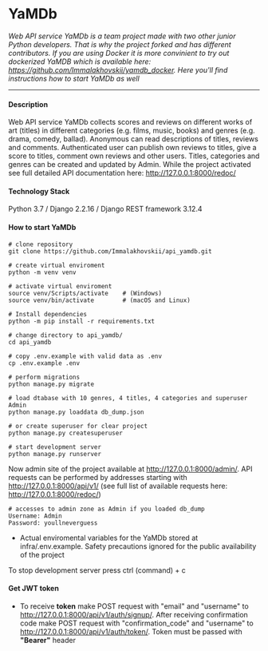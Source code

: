 # YaMDb #
*Web API service YaMDb is a team project made with two other junior Python developers. That is why the project forked and has different contributors. If you are using Docker it is more convinient to try out dockerized YaMDB which is available here: https://github.com/Immalakhovskii/yamdb_docker. Here you'll find instructions how to start YaMDb as well*

---
#### Description ####
Web API service YaMDb collects scores and reviews on different works of art (titles) in different categories (e.g. films, music, books) and genres (e.g. drama, comedy, ballad). Anonymous can read descriptions of titles, reviews and comments. Authenticated user can publish own reviews to titles, give a score to titles, comment own reviews and other users. Titles, categories and genres can be created and updated by Admin. While the project activated see full detailed API documentation here: http://127.0.0.1:8000/redoc/ 

#### Technology Stack ####
Python 3.7 / Django 2.2.16 / Django REST framework 3.12.4

#### How to start YaMDb ####
```
# clone repository
git clone https://github.com/Immalakhovskii/api_yamdb.git 

# create virtual enviroment
python -m venv venv

# activate virtual enviroment 
source venv/Scripts/activate    # (Windows) 
source venv/bin/activate        # (macOS and Linux)

# Install dependencies
python -m pip install -r requirements.txt

# change directory to api_yamdb/ 
cd api_yamdb

# copy .env.example with valid data as .env
cp .env.example .env

# perform migrations
python manage.py migrate

# load dtabase with 10 genres, 4 titles, 4 categories and superuser Admin
python manage.py loaddata db_dump.json

# or create superuser for clear project
python manage.py createsuperuser   

# start development server
python manage.py runserver
```
Now admin site of the project available at http://127.0.0.1:8000/admin/. API requests can be performed by addresses starting with http://127.0.0.1:8000/api/v1/ (see full list of available requests here: http://127.0.0.1:8000/redoc/)
```
# accesses to admin zone as Admin if you loaded db_dump
Username: Admin
Password: youllneverguess
``` 

- Actual enviromental variables for the YaMDb stored at infra/.env.example. Safety precautions ignored for the public availability of the project

To stop development server press ctrl (command) + c

#### Get JWT token ####
- To receive **token** make POST request with "email" and "username" to http://127.0.0.1:8000/api/v1/auth/signup/. After receiving confirmation code make POST request with "confirmation_code" and "username" to http://127.0.0.1:8000/api/v1/auth/token/. Token must be passed with **"Bearer"** header
